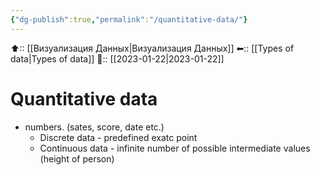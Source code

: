 ```yaml
---
{"dg-publish":true,"permalink":"/quantitative-data/"}
---
```



⬆:: [[Визуализация Данных\|Визуализация Данных]]
⬅:: [[Types of data\|Types of data]]
📅:: [[2023-01-22\|2023-01-22]]

# Quantitative data

- numbers. (sates, score, date etc.)
	- Discrete data - predefined exatc point
	- Continuous data - infinite number of possible intermediate values (height of person)